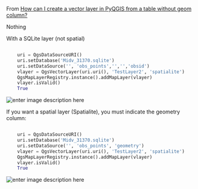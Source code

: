 From [How can I create a vector layer in PyQGIS from a table without geom column?](http://gis.stackexchange.com/questions/70962/how-can-i-create-a-vector-layer-in-pyqgis-from-a-table-without-geom-column)

Nothing

With a SQLite layer (not spatial)

```python

    uri = QgsDataSourceURI()
    uri.setDatabase('Midv_31370.sqlite')
    uri.setDataSource('', 'obs_points','','','obsid')
    vlayer = QgsVectorLayer(uri.uri(), 'TestLayer2', 'spatialite')
    QgsMapLayerRegistry.instance().addMapLayer(vlayer)
    vlayer.isValid()
    True
```

![enter image description here][1]

If you want a spatial layer (Spatialite), you must indicate the geometry column:

```python

    uri = QgsDataSourceURI()
    uri.setDatabase('Midv_31370.sqlite')
    uri.setDataSource('', 'obs_points', 'geometry')
    vlayer = QgsVectorLayer(uri.uri(), 'TestLayer2', 'spatialite')
    QgsMapLayerRegistry.instance().addMapLayer(vlayer)
    vlayer.isValid()
    True
```

![enter image description here][3]


  [1]: http://i.stack.imgur.com/8TzYE.jpg
  [2]: http://i.stack.imgur.com/USt5h.jpg
  [3]: http://i.stack.imgur.com/PY6GM.jpg
